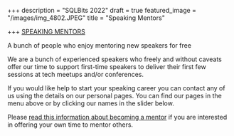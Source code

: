 +++
description = "SQLBits 2022"
draft = true
featured_image = "/images/img_4802.JPEG"
title = "Speaking Mentors"

+++
[SPEAKING MENTORS](https://www.speakingmentors.com/)

A bunch of people who enjoy mentoring new speakers for free

We are a bunch of experienced speakers who freely and without caveats offer our time to support first-time speakers to deliver their first few sessions at tech meetups and/or conferences.

If you would like help to start your speaking career you can contact any of us using the details on our personal pages. You can find our pages in the menu above or by clicking our names in the slider below.

Please [read this information about becoming a mentor](https://www.speakingmentors.com/become-a-mentor/ "Become a Mentor") if you are interested in offering your own time to mentor others.